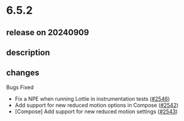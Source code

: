 # 6.5.2

## release on 20240909

## description

## changes

Bugs Fixed

* Fix a NPE when running Lottie in instrumentation tests (<a href="https://github.com/airbnb/lottie-android/pull/2546" data-hovercard-type="pull_request" data-hovercard-url="/airbnb/lottie-android/pull/2546/hovercard">#2546</a>)
* Add support for new reduced motion options in Compose (<a href="https://github.com/airbnb/lottie-android/pull/2542" data-hovercard-type="pull_request" data-hovercard-url="/airbnb/lottie-android/pull/2542/hovercard">#2542</a>)
* [Compose] Add support for new reduced motion settings (<a href="https://github.com/airbnb/lottie-android/pull/2543" data-hovercard-type="pull_request" data-hovercard-url="/airbnb/lottie-android/pull/2543/hovercard">#2543</a>)


